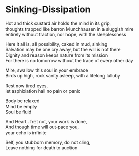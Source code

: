 # Sinking-Dissipation

Hot and thick custard air holds the mind in its grip,    
thoughts trapped like barron Munchhausen in a sluggish mire    
entirely without traction, nor hope, with the sleeplessness    

Here it all is, all possibility, caked in mud, sinking      
Salvation may be one cry away, but the will is not there      
Dignity and reason keeps nature from its mission        
For there is no tomorrow without the trace of every other day          
              
Mire, swallow this soul in your embrace         
Birds up high, rock sanity asleep, with a lifelong lulluby            
       
Rest now tired eyes,      
let asphixiation hail no pain or panic             

Body be relaxed           
Mind be empty         
Soul be fluid        
            
And Heart.. fret not, your work is done,           
And though time will out-pace you,         
your echo is infinite            

Self, you stubborn memory, do not cling,            
Leave nothing for death to auction             



 
